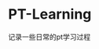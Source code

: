 
















































































































































# PT-Learning
记录一些日常的pt学习过程
